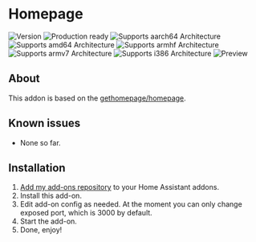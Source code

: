 # Homepage
![Version][version]
![Production ready][production-ready]
![Supports aarch64 Architecture][aarch64-shield]
![Supports amd64 Architecture][amd64-shield]
![Supports armhf Architecture][armhf-shield]
![Supports armv7 Architecture][armv7-shield]
![Supports i386 Architecture][i386-shield]
![Preview][preview]

## About
This addon is based on the [gethomepage/homepage](https://hub.docker.com/r/gethomepage/homepage/).

## Known issues
- None so far.

## Installation
1. [Add my add-ons repository][repository] to your Home Assistant addons.
1. Install this add-on.
1. Edit add-on config as needed. At the moment you can only change exposed port, which is 3000 by default.
1. Start the add-on.
1. Done, enjoy!

<!--
Assets
-->

[aarch64-shield]: https://img.shields.io/badge/aarch64-yes-green.svg
[amd64-shield]: https://img.shields.io/badge/amd64-yes-green.svg
[armhf-shield]: https://img.shields.io/badge/armhf-yes-green.svg
[armv7-shield]: https://img.shields.io/badge/armv7-yes-green.svg
[i386-shield]: https://img.shields.io/badge/i386-yes-green.svg

[version]: https://img.shields.io/badge/Version-1.0.0_BETA-red
[production-ready]: https://img.shields.io/badge/Production%20ready-no-red.svg

[repository]: https://my.home-assistant.io/redirect/supervisor_add_addon_repository/?repository_url=https://github.com/Ondra9071/hassio-addons
[preview]: https://raw.githubusercontent.com/gethomepage/homepage/refs/heads/dev/images/1.png
